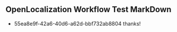## OpenLocalization Workflow Test MarkDown
* 55ea8e9f-42a6-40d6-a62d-bbf732ab8804 
thanks!<!--HONumber=Mar16_HO2-->
